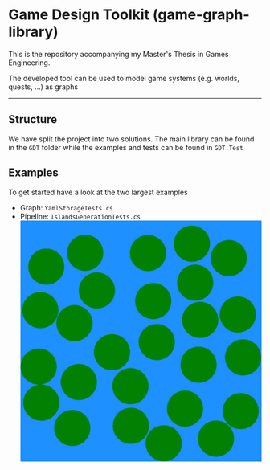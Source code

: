 # Game Design Toolkit (game-graph-library)

This is the repository accompanying my Master's Thesis in Games Engineering.

The developed tool can be used to model game systems (e.g. worlds, quests, ...) as graphs

---

## Structure

We have split the project into two solutions.
The main library can be found in the ``GDT`` folder
while the examples and tests can be found in ``GDT.Test``


## Examples

To get started have a look at the two largest examples
- Graph: ``YamlStorageTests.cs``
- Pipeline: ``IslandsGenerationTests.cs``
  ![Island Pipeline Example](https://raw.githubusercontent.com/game-graphs/game-graph-library/main/images/generation_pipeline.webp)